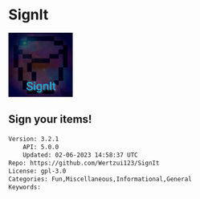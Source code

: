 # SignIt
<img src="https://raw.githubusercontent.com/Wertzui123/SignIt/4502bf9fb129dfb7c28f6a13f1b7070bd3d9d4d3/SignIt.png" width="128" height="128" />

## Sign your items!
```properties
Version: 3.2.1
    API: 5.0.0
    Updated: 02-06-2023 14:58:37 UTC
Repo: https://github.com/Wertzui123/SignIt
License: gpl-3.0
Categories: Fun,Miscellaneous,Informational,General
Keywords: 
```